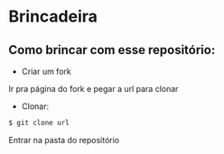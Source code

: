 # Brincadeira

## Como brincar com esse repositório:

* Criar um fork

Ir pra página do fork e pegar a url para clonar

* Clonar:

```bash
$ git clone url
```

Entrar na pasta do repositório


